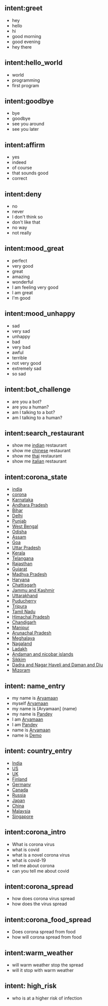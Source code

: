 ## intent:greet
- hey
- hello
- hi
- good morning
- good evening
- hey there

## intent:hello_world
- world
- programming
- first program

## intent:goodbye
- bye
- goodbye
- see you around
- see you later

## intent:affirm
- yes
- indeed
- of course
- that sounds good
- correct

## intent:deny
- no
- never
- I don't think so
- don't like that
- no way
- not really

## intent:mood_great
- perfect
- very good
- great
- amazing
- wonderful
- I am feeling very good
- I am great
- I'm good

## intent:mood_unhappy
- sad
- very sad
- unhappy
- bad
- very bad
- awful
- terrible
- not very good
- extremely sad
- so sad

## intent:bot_challenge
- are you a bot?
- are you a human?
- am I talking to a bot?
- am I talking to a human?

## intent:search_restaurant
 - show me [indian](hotel) restaurant
 - show me [chinese](hotel) restaurant
 - show me [thai](hotel) restaurant
 - show me [italian](hotel) restaurant

## intent:corona_state
 - [india](state)
 - [corona](state)
 - [Karnataka](state)
 - [Andhara Pradesh](state)
 - [Bihar](state)
 - [Delhi](state)
 - [Punjab](state)
 - [West Bengal](state)
 - [Odisha](state)
 - [Assam](state)
 - [Goa](state)
 - [Uttar Pradesh](state)
 - [Kerala](state)
 - [Telangana](state)
 - [Rajasthan](state)
 - [Gujarat](state)
 - [Madhya Pradesh](state)
 - [Haryana](state)
 - [Chattisgarh](state)
 - [Jammu and Kashmir](state)
 - [Uttarakhand](state)
 - [Puducherry](state)
 - [Tripura](state)
 - [Tamil Nadu](state)
 - [Himachal Pradesh](state)
 - [Chandigarh](state)
 - [Manipur](state)
 - [Arunachal Pradesh](state)
 - [Meghalaya](state)
 - [Nagaland](state)
 - [Ladakh](state)
 - [Andaman and nicobar islands](state)
 - [Sikkim](state)
 - [Dadra and Nagar Haveli and Daman and Diu](state)
 - [Mizoram](state)

## intent: name_entry
 - my name is [Aryamaan](name)
 - myself [Aryamaan](name)
 - my name is [Aryamaan] (name)
 - my name is [Pandey](name)
 - I am [Aryamaan](name)
 - I am [Pandey](name)
 - name is [Aryamaan](name)
 - name is [Demo](name)

## intent: country_entry
 - [India](country)
 - [US](country)
 - [UK](country)
 - [Finland](country)
 - [Germany](country)
 - [Canada](country)
 - [Russia](country)
 - [Japan](country)
 - [China](country)
 - [Malaysia](country)
 - [Singapore](country)

## intent:corona_intro
 - What is corona virus
 - what is covid
 - what is a novel corona virus
 - what is covid-19
 - tell me about corona
 - can you tell me about covid

## intent:corona_spread
 - how does corona virus spread
 - how does the virus spread

## intent:corona_food_spread
 - Does corona spread from food
 - how will corona spread from food

## intent:warm_weather
 - will warm weather stop the spread
 - will it stop with warm weather

## intent: high_risk
 - who is at a higher risk of infection

